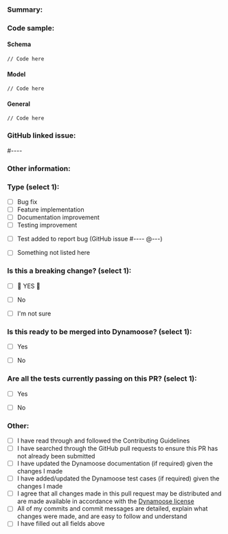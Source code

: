 <!-- THANK YOU for your contribution to Dynamoose, we really appreciate you taking the time to improve this package, and look forward to reviewing your PR and getting the changes integrated into the package. Thanks again!! -->


### Summary:




<!-- Please remove the `Code sample` section below if it doesn't apply to this PR -->
### Code sample:
#### Schema
```
// Code here
```

#### Model
```
// Code here
```

#### General
```
// Code here
```


<!-- Please remove the `GitHub linked issue` section below if there is no GitHub linked issue -->
### GitHub linked issue:
<!-- If this PR closes the issue please add `Closes` without the back ticks before the # sign below -->
#----


<!-- Please remove the `Other information` section below if it doesn't apply to this PR -->
### Other information:




### Type (select 1):
- [ ] Bug fix
- [ ] Feature implementation
- [ ] Documentation improvement
- [ ] Testing improvement
<!-- If you select the option below, please replace `----` below with the issue number of the GitHub issue raised, and the user who asked you to submit a broken test -->
- [ ] Test added to report bug (GitHub issue #---- @---)
- [ ] Something not listed here


### Is this a breaking change? (select 1):
- [ ] 🚨 YES 🚨
- [ ] No
- [ ] I'm not sure


### Is this ready to be merged into Dynamoose? (select 1):
- [ ] Yes
- [ ] No


### Are all the tests currently passing on this PR? (select 1):
- [ ] Yes
- [ ] No


### Other:
- [ ] I have read through and followed the Contributing Guidelines
- [ ] I have searched through the GitHub pull requests to ensure this PR has not already been submitted
- [ ] I have updated the Dynamoose documentation (if required) given the changes I made
- [ ] I have added/updated the Dynamoose test cases (if required) given the changes I made
- [ ] I agree that all changes made in this pull request may be distributed and are made available in accordance with the [Dynamoose license](https://github.com/dynamoose/dynamoose/blob/main/LICENSE)
- [ ] All of my commits and commit messages are detailed, explain what changes were made, and are easy to follow and understand
- [ ] I have filled out all fields above

